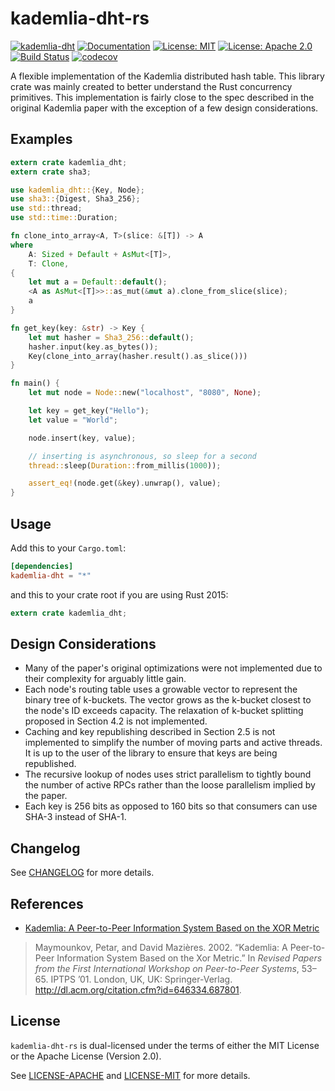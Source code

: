 # kademlia-dht-rs

[![kademlia-dht](http://meritbadge.herokuapp.com/kademlia-dht)](https://crates.io/crates/kademlia-dht)
[![Documentation](https://docs.rs/kademlia-dht/badge.svg)](https://docs.rs/kademlia-dht)
[![License: MIT](https://img.shields.io/badge/License-MIT-yellow.svg)](https://opensource.org/licenses/MIT)
[![License: Apache 2.0](https://img.shields.io/badge/License-Apache%202.0-blue.svg)](https://opensource.org/licenses/Apache-2.0)
[![Build Status](https://travis-ci.org/jeffrey-xiao/kademlia-dht-rs.svg?branch=master)](https://travis-ci.org/jeffrey-xiao/kademlia-dht-rs)
[![codecov](https://codecov.io/gh/jeffrey-xiao/kademlia-dht-rs/branch/master/graph/badge.svg)](https://codecov.io/gh/jeffrey-xiao/kademlia-dht-rs)

A flexible implementation of the Kademlia distributed hash table. This library crate was mainly
created to better understand the Rust concurrency primitives. This implementation is fairly close to
the spec described in the original Kademlia paper with the exception of a few design considerations.

## Examples

```rust
extern crate kademlia_dht;
extern crate sha3;

use kademlia_dht::{Key, Node};
use sha3::{Digest, Sha3_256};
use std::thread;
use std::time::Duration;

fn clone_into_array<A, T>(slice: &[T]) -> A
where
    A: Sized + Default + AsMut<[T]>,
    T: Clone,
{
    let mut a = Default::default();
    <A as AsMut<[T]>>::as_mut(&mut a).clone_from_slice(slice);
    a
}

fn get_key(key: &str) -> Key {
    let mut hasher = Sha3_256::default();
    hasher.input(key.as_bytes());
    Key(clone_into_array(hasher.result().as_slice()))
}

fn main() {
    let mut node = Node::new("localhost", "8080", None);

    let key = get_key("Hello");
    let value = "World";

    node.insert(key, value);

    // inserting is asynchronous, so sleep for a second
    thread::sleep(Duration::from_millis(1000));

    assert_eq!(node.get(&key).unwrap(), value);
}
```

## Usage

Add this to your `Cargo.toml`:
```toml
[dependencies]
kademlia-dht = "*"
```
and this to your crate root if you are using Rust 2015:
```rust
extern crate kademlia_dht;
```

## Design Considerations

 - Many of the paper's original optimizations were not implemented due to their complexity for
   arguably little gain.
 - Each node's routing table uses a growable vector to represent the binary tree of k-buckets. The
   vector grows as the k-bucket closest to the node's ID exceeds capacity. The relaxation of
   k-bucket splitting proposed in Section 4.2 is not implemented.
 - Caching and key republishing described in Section 2.5 is not implemented to simplify the number
   of moving parts and active threads. It is up to the user of the library to ensure that keys are
   being republished.
 - The recursive lookup of nodes uses strict parallelism to tightly bound the number of active RPCs
   rather than the loose parallelism implied by the paper.
 - Each key is 256 bits as opposed to 160 bits so that consumers can use SHA-3 instead of SHA-1.

## Changelog

See [CHANGELOG](CHANGELOG.md) for more details.

## References

 - [Kademlia: A Peer-to-Peer Information System Based on the XOR Metric](https://dl.acm.org/citation.cfm?id=687801)
 > Maymounkov, Petar, and David Mazières. 2002. “Kademlia: A Peer-to-Peer Information System Based on the Xor Metric.” In *Revised Papers from the First International Workshop on Peer-to-Peer Systems*, 53–65. IPTPS ’01. London, UK, UK: Springer-Verlag. <http://dl.acm.org/citation.cfm?id=646334.687801>.

## License

`kademlia-dht-rs` is dual-licensed under the terms of either the MIT License or the Apache License
(Version 2.0).

See [LICENSE-APACHE](LICENSE-APACHE) and [LICENSE-MIT](LICENSE-MIT) for more details.
